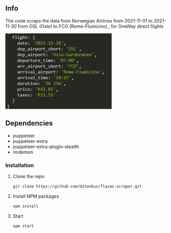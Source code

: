 ## Info

The code scraps the data from Norwegian Airlines from 2021-11-01 to 2021-11-30
from OSL (Oslo) to FCO (Rome-Flumicino) , for OneWay direct flights

![](./NORWEGIAN_OBJ.png)


## Dependencies

- puppeteer
- puppeteer-extra
- puppeteer-extra-plugin-stealth
- nodemon

### Installation

1. Clone the repo
   ```sh
   git clone https://github.com/dstonkus/flysas-scraper.git
   ```
2. Install NPM packages
   ```sh
   npm install
   ```
3. Start
   ```sh
   npm start
   ```
